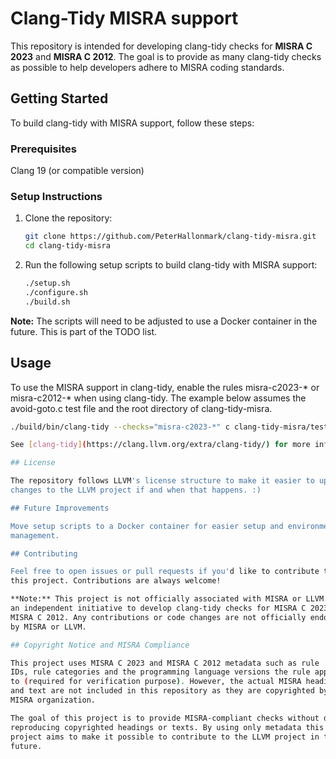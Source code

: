 # Clang-Tidy MISRA support

This repository is intended for developing clang-tidy checks for **MISRA
C 2023** and **MISRA C 2012**. The goal is to provide as many clang-tidy
checks as possible to help developers adhere to MISRA coding standards.

## Getting Started

To build clang-tidy with MISRA support, follow these steps:

### Prerequisites 

Clang 19 (or compatible version)

### Setup Instructions

1. Clone the repository:
   ```bash
   git clone https://github.com/PeterHallonmark/clang-tidy-misra.git
   cd clang-tidy-misra

2. Run the following setup scripts to build clang-tidy with MISRA support:
   ```bash
   ./setup.sh
   ./configure.sh
   ./build.sh

**Note:** The scripts will need to be adjusted to use a Docker container in
the future. This is part of the TODO list.

## Usage

To use the MISRA support in clang-tidy, enable the rules misra-c2023-* or misra-c2012-* when using clang-tidy.
The example below assumes the avoid-goto.c test file and the root directory of clang-tidy-misra.
   ```bash
   ./build/bin/clang-tidy --checks="misra-c2023-*" c clang-tidy-misra/test/checkers/misra/c2023/avoid-goto.c --

See [clang-tidy](https://clang.llvm.org/extra/clang-tidy/) for more information.

## License

The repository follows LLVM's license structure to make it easier to upstream
changes to the LLVM project if and when that happens. :)

## Future Improvements

Move setup scripts to a Docker container for easier setup and environment
management.

## Contributing

Feel free to open issues or pull requests if you'd like to contribute to
this project. Contributions are always welcome!

**Note:** This project is not officially associated with MISRA or LLVM. It is
an independent initiative to develop clang-tidy checks for MISRA C 2023 and
MISRA C 2012. Any contributions or code changes are not officially endorsed
by MISRA or LLVM.

## Copyright Notice and MISRA Compliance

This project uses MISRA C 2023 and MISRA C 2012 metadata such as rule
IDs, rule categories and the programming language versions the rule applies 
to (required for verification purpose). However, the actual MISRA headings 
and text are not included in this repository as they are copyrighted by the 
MISRA organization.

The goal of this project is to provide MISRA-compliant checks without directly
reproducing copyrighted headings or texts. By using only metadata this
project aims to make it possible to contribute to the LLVM project in the 
future.
